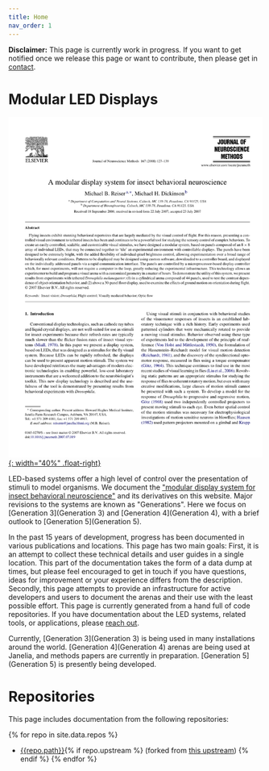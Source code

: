 ```yaml
---
title: Home
nav_order: 1
---
```


**Disclaimer:** This page is currently work in progress. If you want to get notified once we release this page or want to contribute, then please get in [contact](Contact).

# Modular LED Displays

[![A modular display system for insect behavioral neuroscience](assets/Reiser2008.png){: width="40%" .float-right}](https://doi.org/10.1016/j.jneumeth.2007.07.019)

LED-based systems offer a high level of control over the presentation of stimuli to model organisms. We document the ["modular display system for insect behavioral neuroscience"](https://doi.org/10.1016/j.jneumeth.2007.07.019) and its derivatives on this website. Major revisions to the systems are known as "Generations". Here we focus on [Generation 3](Generation 3) and [Generation 4](Generation 4), with a brief outlook to [Generation 5](Generation 5).

In the past 15 years of development, progress has been documented in various publications and locations. This page has two main goals: First, it is an attempt to collect these technical details and user guides in a single location. This part of the documentation takes the form of a data dump at times, but please feel encouraged to get in touch if you have questions, ideas for improvement or your experience differs from the description. Secondly, this page attempts to provide an infrastructure for active developers and users to document the arenas and their use with the least possible effort. This page is currently generated from a hand full of code repositories. If you have documentation about the LED systems, related tools, or applications, please [reach out](Contact).

Currently, [Generation 3](Generation 3) is being used in many installations around the world. [Generation 4](Generation 4) arenas are being used at Janelia, and methods papers are currently in preparation. [Generation 5](Generation 5) is presently being developed.

# Repositories

This page includes documentation from the following repositories:

{% for repo in site.data.repos %}
- [{{repo.path}}]({{repo.url}}){% if repo.upstream %} (forked from [this upstream]({{repo.upstream}})) {% endif %}
{% endfor %}
